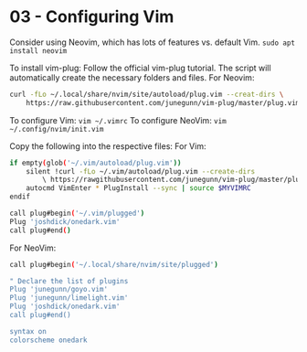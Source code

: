 # 03 - Configuring Vim

Consider using Neovim, which has lots of features vs. default Vim.
`sudo apt install neovim`

To install vim-plug:
Follow the official vim-plug tutorial. The script will automatically create the necessary folders and files.
For Neovim:

```bash
curl -fLo ~/.local/share/nvim/site/autoload/plug.vim --creat-dirs \
    https://raw.githubusercontent.com/junegunn/vim-plug/master/plug.vim
```

To configure Vim: `vim ~/.vimrc`
To configure NeoVim: `vim ~/.config/nvim/init.vim`

Copy the following into the respective files:
For Vim:

```bash
if empty(glob('~/.vim/autoload/plug.vim'))
    silent !curl -fLo ~/.vim/autoload/plug.vim --create-dirs
        \ https://rawgithubusercontent.com/junegunn/vim-plug/master/plug.vim
    autocmd VimEnter * PlugInstall --sync | source $MYVIMRC
endif

call plug#begin('~/.vim/plugged')
Plug 'joshdick/onedark.vim'
call plug#end()
```

For NeoVim:

```bash
call plug#begin('~/.local/share/nvim/site/plugged')

" Declare the list of plugins
Plug 'junegunn/goyo.vim'
Plug 'junegunn/limelight.vim'
Plug 'joshdick/onedark.vim'
call plug#end()

syntax on
colorscheme onedark
```
